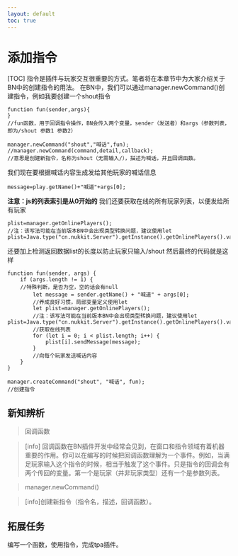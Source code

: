 ```yaml
---
layout: default
toc: true
---
```

# 添加指令
[TOC]
指令是插件与玩家交互很重要的方式。笔者将在本章节中为大家介绍关于BN中的创建指令的用法。
在BN中，我们可以通过manager.newCommand()创建指令，例如我要创建一个shout指令
~~~
function fun(sender,args){
}
//fun函数，用于回调指令操作，BN会传入两个变量，sender（发送者）和args（参数列表，即为/shout 参数1 参数2）

manager.newCommand("shout","喊话",fun);
//manager.newCommand(command,detail,callback);
//意思是创建新指令，名称为shout（无需输入/），描述为喊话，并且回调函数。
~~~
我们现在要根据喊话内容生成发给其他玩家的喊话信息
~~~
message=play.getName()+"喊道"+args[0];
~~~
**注意：js的列表索引是从0开始的**
我们还要获取在线的所有玩家列表，以便发给所有玩家
~~~
plist=manager.getOnlinePlayers();
//注：该写法可能在当前版本BN中会出现类型转换问题，建议使用let plist=Java.type("cn.nukkit.Server").getInstance().getOnlinePlayers().values().toArray();
~~~
还要加上检测返回数据list的长度以防止玩家只输入/shout
然后最终的代码就是这样
~~~
function fun(sender, args) {
    if (args.length != 1) {
    //特殊判断，是否为空，空的话会有null
        let message = sender.getName() + "喊道" + args[0];
        //养成良好习惯，局部变量定义使用let
        let plist=manager.getOnlinePlayers();
        //注：该写法可能在当前版本BN中会出现类型转换问题，建议使用let plist=Java.type("cn.nukkit.Server").getInstance().getOnlinePlayers().values().toArray();
        //获取在线列表
        for (let i = 0; i < plist.length; i++) {
            plist[i].sendMessage(message);
        }
        //向每个玩家发送喊话内容
    }
}

manager.createCommand("shout", "喊话", fun);
//创建指令
~~~
## 新知辨析
>回调函数

>[info] 回调函数在BN插件开发中经常会见到，在窗口和指令领域有着机器重要的作用。你可以在编写的时候把回调函数理解为一个事件。例如，当满足玩家输入这个指令的时候，相当于触发了这个事件。只是指令的回调会有两个传回的变量。第一个是玩家（并非玩家类型）还有一个是参数列表。

>manager.newCommand()

>[info]创建新指令（指令名，描述，回调函数）。
## 拓展任务
编写一个函数，使用指令，完成tpa插件。